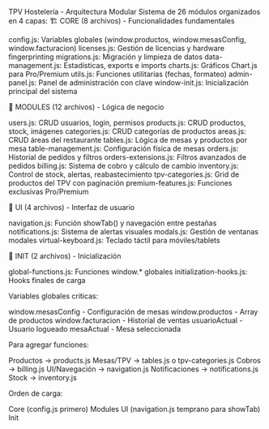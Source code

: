 TPV Hostelería - Arquitectura Modular
Sistema de 26 módulos organizados en 4 capas:
🏗️ CORE (8 archivos) - Funcionalidades fundamentales

config.js: Variables globales (window.productos, window.mesasConfig, window.facturacion)
licenses.js: Gestión de licencias y hardware fingerprinting
migrations.js: Migración y limpieza de datos
data-management.js: Estadísticas, exports e imports
charts.js: Gráficos Chart.js para Pro/Premium
utils.js: Funciones utilitarias (fechas, formateo)
admin-panel.js: Panel de administración con clave
window-init.js: Inicialización principal del sistema

🔧 MODULES (12 archivos) - Lógica de negocio

users.js: CRUD usuarios, login, permisos
products.js: CRUD productos, stock, imágenes
categories.js: CRUD categorías de productos
areas.js: CRUD áreas del restaurante
tables.js: Lógica de mesas y productos por mesa
table-management.js: Configuración física de mesas
orders.js: Historial de pedidos y filtros
orders-extensions.js: Filtros avanzados de pedidos
billing.js: Sistema de cobro y cálculo de cambio
inventory.js: Control de stock, alertas, reabastecimiento
tpv-categories.js: Grid de productos del TPV con paginación
premium-features.js: Funciones exclusivas Pro/Premium

🎨 UI (4 archivos) - Interfaz de usuario

navigation.js: Función showTab() y navegación entre pestañas
notifications.js: Sistema de alertas visuales
modals.js: Gestión de ventanas modales
virtual-keyboard.js: Teclado táctil para móviles/tablets

🚀 INIT (2 archivos) - Inicialización

global-functions.js: Funciones window.* globales
initialization-hooks.js: Hooks finales de carga

Variables globales críticas:

window.mesasConfig - Configuración de mesas
window.productos - Array de productos
window.facturacion - Historial de ventas
usuarioActual - Usuario logueado
mesaActual - Mesa seleccionada

Para agregar funciones:

Productos → products.js
Mesas/TPV → tables.js o tpv-categories.js
Cobros → billing.js
UI/Navegación → navigation.js
Notificaciones → notifications.js
Stock → inventory.js

Orden de carga:

Core (config.js primero)
Modules
UI (navigation.js temprano para showTab)
Init